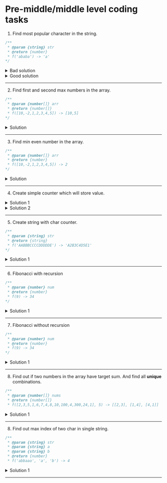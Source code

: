 # Pre-middle/middle level coding tasks

1. Find most popular character in the string.

```javascript
/**
 * @param {string} str
 * @return {number}
 * f('ababa') -> 'a'
*/
```
<details>
<summary>Bad solution</summary>
<pre>
<script>
  function popularSymbol(str) {
    let newStr = str.replace(/\s/g, '');
    let ans = '';
    let counter = 0;
    for (let i = 0; i < newStr.length; i++) {
      let currentCounter = 0;
      for (let j = 0; j < newStr.length; j++) {
        if (str[i] === str[j]) {
          currentCounter += 1;
        }
      }
      if (currentCounter > counter) {
        ans = str[i];
        counter = currentCounter;
      }
    }
    return ans;
  }
  console.log(popularSymbolObj('ababa')) // 'a'
</script>
<div>Complexity:</div>
<p><strong>O(n^2)</strong></p>
</pre>
</details>

<details>
<summary>Good solution</summary>
<pre>
<script>
  function popularSymbolObj(str) {
    let newStr = str.replace(/\s/g, '');
    let ans = '';
    let counter = 0;
    let obj = {};
    for (let i = 0; i < newStr.length; i++) {
      obj[newStr[i]] = obj[newStr[i]] ? obj[newStr[i]] + 1 : 1;
    }
    for (let key in obj) {
      if (obj[key] > counter) {
        counter = obj[key];
        ans = key;
      }
    }
    return ans;
  }
  console.log(popularSymbolObj('ababa')) // 'a'
</script>
<div>Complexity:</div>
<p><strong>O(n + k) k< n => O(n)</strong></p>
</pre>
</details>

---

2. Find first and second max numbers in the array.

```javascript
/**
 * @param {number[]} arr
 * @return {number[]}
 * f([10,-2,1,2,3,4,5]) -> [10,5]
*/
```
<details>
<summary>Solution</summary>
<pre>
<script>
  function findTwoMax(arr) {
    let max1 = Math.max(arr[0], arr[1]);
    let max2 = Math.min(arr[0], arr[1]);
    for (let i = 0; i < arr.length; i++) {
      if (arr[i] > max1) {
        max2 = max1;
        max1 = arr[i];
      } else if (arr[i] > max2) {
        max2 = arr[i];
      }
    }
    return [max1, max2];
  }
  console.log(findTwoMax([10,-2,1,2,3,4,5])); //  [10,5]
</script>
<div>Complexity:</div>
<p><strong>O(n)</strong></p>
</pre>
</details>

---

3. Find min even number in the array.

```javascript
/**
 * @param {number[]} arr
 * @return {number}
 * f([10,-2,1,2,3,4,5]) -> 2
*/
```
<details>
<summary>Solution</summary>
<pre>
<script>
  function findMinEven(arr) {
    let flag = false;
    let result = 0;
    for (let i = 1; i < arr.length; i++) {
      if (arr[i] % 2 === 0 && (!flag || arr[i] < result)) {
        result = arr[i];
        flag = true;
      }
    }
    return result;
  }
  console.log(findMinEven([10,-2,1,2,3,4,5])) //  2
</script>
<div>Complexity:</div>
<p><strong>O(n)</strong></p>
</pre>
</details>

---

4. Create simple counter which will store value.

<details>
<summary>Solution 1</summary>
<pre>
<script>
  const counter = (num) => {
    let count = num || 0;
    return () => count++;
  };
  const count1 = counter(100);
  count1();
  count1();
  count1();
  console.log(count1());  //  103
</script>
<div>Complexity:</div>
<p><strong>O(1)</strong></p>
</pre>
</details>

<details>
<summary>Solution 2</summary>
<pre>
<script>
  const counter = (function () {
    let counter = 0;
    return function () {
      return counter++;
    }
  })();
  counter();
  counter();
  counter();
  console.log(counter())  //  3
</script>
<div>Complexity:</div>
<p><strong>O(1)</strong></p>
</pre>
</details>

---

5. Create string with char counter.

```javascript
/**
 * @param {string} str
 * @return {string}
 * f('AABBBCCCCDDDDDE') -> 'A2B3C4D5E1'
*/
```
<details>
<summary>Solution 1</summary>
<pre>
<script>
  function numberifyStr(str) {
    const obj = {};
    let result = '';
    for (let i = 0; i < str.length; i++) {
      obj[str[i]] = obj[str[i]] ? obj[str[i]] + 1 : 1;
    }
    for (char in obj) {
      result += `${char}${obj[char]}`;
    }
    return result;
  };
  console.log(numberifyStr('AABBBCCCCDDDDDE'));  //  A2B3C4D5E1
</script>
<div>Complexity:</div>
<p><strong>O(n)</strong></p>
</pre>
</details>

---

6. Fibonacci with recursion

```javascript
/**
 * @param {number} num
 * @return {number}
 * f(9) -> 34
*/
```
<details>
<summary>Solution 1</summary>
<pre>
<script>
  function fib(num) {
    if (num < 2) return num;
    return fib(num - 1) + fib(num - 2);
  };
  console.log(fib(9));  //  34
</script>
<div>Complexity:</div>
<p><strong>O(2^n)</strong></p>
</pre>
</details>

---

7. Fibonacci without recursion

```javascript
/**
 * @param {number} num
 * @return {number}
 * f(9) -> 34
*/
```
<details>
<summary>Solution 1</summary>
<pre>
<script>
  function fib(num) {
    const result = [0, 1];
    for (let i = 2; i <= num; i++) {
      let prev1 = result[i - 1];
      let prev2 = result[i - 2];
      result.push(prev1 + prev2);
    }
    return result[num];
  };
console.log(fib(9));  //  34
</script>
<div>Complexity:</div>
<p><strong>O(n)</strong></p>
</pre>
</details>

---

8. Find out if two numbers in the array have target sum. And find all **unique** combinations.

```javascript
/**
 * @param {number[]} nums
 * @return {number[]}
 * f([2,3,5,1,6,7,4,8,10,100,4,300,24,1], 5) -> [[2,3], [1,4], [4,1]]
```

<details>
<summary>Solution 1</summary>
<pre>
<script>
  const nums = [2,3,5,1,6,7,4,8,10,100,4,300,24,1];
  function getSumPairs(arr, target) {
    const set = new Set();
    const result = [];
    for (let i = 0; i < arr.length; i++) {
      set.add(arr[i]);
    }
    for (const num of set) {
      const secondNum = target - num;
      if (set.has(secondNum)) {
        if (secondNum > num) {
          result.push([num, secondNum]);
        }
      }
    }
    return result;
  }
  console.log(getSumPairs(nums, 5));
</script>
<div>Complexity:</div>
<p><strong>O(N+K)??</strong></p>
</pre>
</details>

---

8. Find out max index of two char in single string.

```javascript
/**
 * @param {string} str
 * @param {string} a
 * @param {string} b
 * @return {number}
 * f('abbaao', 'a', 'b') -> 4
```

<details>
<summary>Solution 1</summary>
<pre>
<script>
  function getLatestCharIdx(str, a, b) {
    if (str) {
      if (!a && !b) return -1;
      return Math.max(
        a ? str.lastIndexOf(a) : -1,
        b ? str.lastIndexOf(b) : -1
      );
    }
    return -1;
  }
  console.log(getLatestCharIdx('google', 'g', 'o'));  //  3
  console.log(getLatestCharIdx('aba', 'a', 'b'));  //  2
  console.log(getLatestCharIdx('', 'g', 'o'));   //  -1
  console.log(getLatestCharIdx('google', 'x', 'o')); //  2
  console.log(getLatestCharIdx('aba', '', '')); //  -1
  console.log(getLatestCharIdx('aba', '', 'b')) //  1
</script>
<div>Complexity:</div>
<p><strong></strong></p>
</pre>
</details>

---
